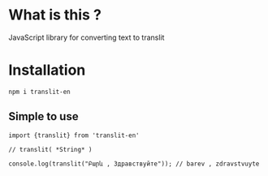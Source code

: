 # What is this ?

JavaScript library for converting text to translit

# Installation

`npm i translit-en`

## Simple to use

```
import {translit} from 'translit-en'

// translit( *String* )

console.log(translit("Բարև , Здравствуйте")); // barev , zdravstvuyte

```